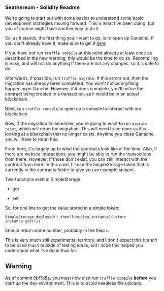 ### Seathereum - Solidity Readme

We're going to start out with some basics to understand some basic development strategies moving forward.
This is what I've been doing, but you of course might have another way to do it.

So, as it stands, the first thing you'll want to do, is to open up Ganache.
If you don't already have it, make sure to get it [here](https://truffleframework.com/ganache)

If you have not run `truffle compile` at this point already at least once as described in the new warning, this would be the time
to do so. Recompiling is easy, and will not do anything if there are not any changes, so it is safe to do.

Afterwards, if possible, run `truffle migrate`. If this errors out, then the migration has already been completed. You won't notice
anything happening in Ganche. However, if it does complete, you'll notice the contract being created in a transaction, as it would
be in an actual blockchain.

Next, run `truffle console` to open up a console to interact with our blockchain.

Now, if the migration failed earlier, you're going to want to run `migrate --reset`, which will rerun the migration. This
will need to be done as it is looking at a blockchain that no longer exists. Anytime you close Ganache, you will have to rerun this.

From here, it's largely up to what the contracts look like at the time. Also, if there are website interactions, you might be able to run
the transactions from there. However, if those don't exist, you can still interact with the contract from here. In this case, I'll use the
SimpleStorage token that is currently in the contracts folder to give you an example snippet.

Two functions exist in SimpleStorage:

- get

- set

So, for one line to get the value stored in a simple token:

`SimpleStorage.deployed().then(function(instance){return instance.get()})`

Should return some number, probably in the field `c`.

This is very much still experimental territory, and I don't expect this branch to be used much outside of testing ideas, but I hope
this helped you understand what I've done thus far.

## Warning

As of commit [9bf7a5a](https://github.com/joshwashywash/Seathereum/commit/9bf7a5ab33bb9453b9313b59002e7d2609d4249c), you must now also run `truffle compile` **before** you start up the dev environment.
This is to avoid needless file uploads.
